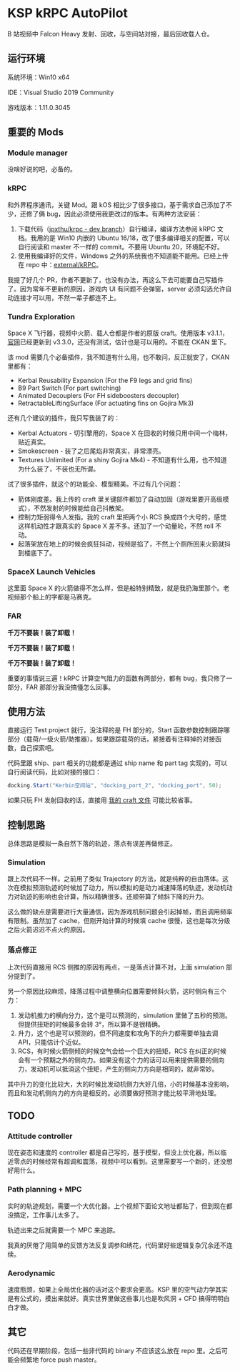 # KSP kRPC AutoPilot

B 站视频中 Falcon Heavy 发射、回收，与空间站对接，最后回收载人仓。

## 运行环境

系统环境：Win10 x64

IDE：Visual Studio 2019 Community

游戏版本：1.11.0.3045

## 重要的 Mods

### Module manager

没啥好说的吧，必备的。

### kRPC

和外界程序通讯，关键 Mod。跟 kOS 相比少了很多接口，基于需求自己添加了不少，还修了俩 bug，因此必须使用我更改过的版本。有两种方法安装：

1. 下载代码（[jpxthu/krpc - dev branch](https://github.com/jpxthu/krpc/tree/dev)）自行编译，编译方法参阅 kRPC 文档。我用的是 Win10 内嵌的 Ubuntu 16/18，改了很多编译相关的配置，可以自行阅读和 master 不一样的 commit。不要用 Ubuntu 20，环境配不好。
2. 使用我编译好的文件，Windows 之外的系统我也不知道能不能用。已经上传在 repo 中：[external/kRPC](external/kRPC)。

我提了好几个 PR，作者不更新了，也没有办法，再这么下去可能要自己写插件了。因为常年不更新的原因，游戏内 UI 有问题不会弹窗，server 必须勾选允许自动连接才可以用，不然一辈子都连不上。

### Tundra Exploration

Space X 飞行器，视频中火箭、载人仓都是作者的原版 craft。使用版本 v3.1.1，[官网](https://forum.kerbalspaceprogram.com/index.php?/topic/166915-111x-tundra-exploration-v330-january-24th-restockalike-spacex-falcon-9-crew-dragon-and-starship/)已经更新到 v3.3.0，还没有测试，估计也是可以用的。不能在 CKAN 里下。

该 mod 需要几个必备插件，我不知道有什么用，也不敢问，反正就安了，CKAN 里都有：
- Kerbal Reusability Expansion (For the F9 legs and grid fins)
- B9 Part Switch (For part switching)
- Animated Decouplers (For FH sideboosters decoupler)
- RetractableLiftingSurface (For actuating fins on Gojira Mk3)

还有几个建议的插件，我只写我装了的：
- Kerbal Actuators - 切引擎用的，Space X 在回收的时候只用中间一个梅林，贴近真实。
- Smokescreen - 装了之后尾焰非常真实，非常漂亮。
- Textures Unlimited (For a shiny Gojira Mk4) - 不知道有什么用，也不知道为什么装了，不装也无所谓。

试了很多插件，就这个的功能全、模型精美。不过有几个问题：
- 箭体刚度差。我上传的 craft 里关键部件都加了自动加固（游戏里要开高级模式），不然发射的时候能给自己抖散架。
- 控制力矩弱得令人发指。我的 craft 里把两个小 RCS 换成四个大号的，感觉这样机动性才跟真实的 Space X 差不多。还加了一个动量轮，不然 roll 不动。
- 起落架放在地上的时候会疯狂抖动，视频是掐了，不然上个厕所回来火箭就抖到楼底下了。

### SpaceX Launch Vehicles

这里面 Space X 的火箭做得不怎么样，但是船特别精致，就是我扔海里那个。老视频那个船上的字都是马赛克。

### FAR

**千万不要装！装了卸载！**

**千万不要装！装了卸载！**

**千万不要装！装了卸载！**

重要的事情说三遍！kRPC 计算空气阻力的函数有两部分，都有 bug，我只修了一部分，FAR 那部分我没搞懂怎么回事。

## 使用方法

直接运行 Test project 就行，没注释的是 FH 部分的，Start 函数参数控制跟踪哪部分（载荷/一级火箭/助推器）。如果跟踪载荷的话，紧接着有注释掉的对接函数，自己探索吧。

代码里跟 ship、part 相关的功能都是通过 ship name 和 part tag 实现的，可以自行阅读代码，比如对接的接口：

``` c#
docking.Start("Kerbin空间站", "docking_port_2", "docking_port", 50);
```

如果只玩 FH 发射回收的话，直接用 [我的 craft 文件](external/FH.craft) 可能比较省事。

## 控制思路

总体思路是模拟一条自然下落的轨迹，落点有误差再做修正。

### Simulation

跟上次代码不一样。之前用了类似 Trajectory 的方法，就是纯粹的自由落体。这次在模拟预测轨迹的时候加了动力，所以模拟的是动力减速降落的轨迹，发动机动力对轨迹的影响也会计算，所以精确很多。还顺带算了倾斜下降的升力。

这么做的缺点是需要进行大量通信，因为游戏机制问题会引起掉帧，而且调用频率有限制。虽然加了 cache，但刚开始计算的时候填 cache 很慢，这也是每次分级之后火箭迟迟不点火的原因。

### 落点修正

上次代码直接用 RCS 侧推的原因有两点，一是落点计算不对，上面 simulation 部分提到了。

另一个原因比较麻烦，降落过程中调整横向位置需要倾斜火箭，这时侧向有三个力：
1. 发动机推力的横向分力，这个是可以预测的，simulation 里做了五秒的预测。但提供扭矩的时候最多会转 3°，所以算不是很精确。
2. 升力，这个也是可以预测的，但不同速度和攻角下的升力都需要单独去调 API，只能估计个近似。
3. RCS，有时候火箭侧倾的时候空气会给一个巨大的扭矩，RCS 在纠正的时候会有一个预期之外的侧向力。如果没有这个力的话可以用来提供需要的侧向力，发动机可以抵消这个扭矩，产生的侧向力方向是相同的，就非常妙。

其中升力的变化比较大，大的时候比发动机侧力大好几倍，小的时候基本没影响，而且和发动机侧向力的方向是相反的。必须要做好预测才能比较平滑地处理。

## TODO

### Attitude controller

现在姿态和速度的 controller 都是自己写的，基于模型，但没上优化器，所以临近零点的时候经常有超调和震荡，视频中可以看到。这里需要写一个新的，还没想好用什么。

### Path planning + MPC

实时的轨迹规划，需要一个大优化器。上个视频下面论文地址都贴了，但到现在都没搞定，工作事儿太多了。

轨迹出来之后就需要一个 MPC 来追踪。

我真的厌倦了用简单的反馈方法反复调参和绣花，代码里好些逻辑复杂冗余还不连续。

### Aerodynamic

速度瓶颈，如果上全局优化器的话对这个要求会更高。KSP 里的空气动力学其实是有公式的，摸出来就好。真实世界里做这些事儿也是吹风洞 + CFD 搞得明明白白才做。

## 其它

代码还在早期阶段，包括一些非代码的 binary 不应该这么放在 repo 里。之后可能会频繁地 force push master。
